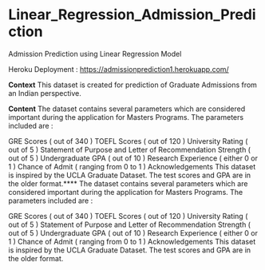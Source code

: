 # Linear_Regression_Admission_Prediction
Admission Prediction using Linear Regression Model

Heroku Deployment : https://admissionprediction1.herokuapp.com/

**Context**
This dataset is created for prediction of Graduate Admissions from an Indian perspective.

**Content**
The dataset contains several parameters which are considered important during the application for Masters Programs.
The parameters included are :

GRE Scores ( out of 340 )
TOEFL Scores ( out of 120 )
University Rating ( out of 5 )
Statement of Purpose and Letter of Recommendation Strength ( out of 5 )
Undergraduate GPA ( out of 10 )
Research Experience ( either 0 or 1 )
Chance of Admit ( ranging from 0 to 1 )
Acknowledgements
This dataset is inspired by the UCLA Graduate Dataset. The test scores and GPA are in the older format.****
The dataset contains several parameters which are considered important during the application for Masters Programs.
The parameters included are :

GRE Scores ( out of 340 )
TOEFL Scores ( out of 120 )
University Rating ( out of 5 )
Statement of Purpose and Letter of Recommendation Strength ( out of 5 )
Undergraduate GPA ( out of 10 )
Research Experience ( either 0 or 1 )
Chance of Admit ( ranging from 0 to 1 )
Acknowledgements
This dataset is inspired by the UCLA Graduate Dataset. The test scores and GPA are in the older format.

